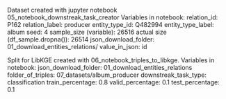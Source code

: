 Dataset created with jupyter notebook 05_notebook_downstreak_task_creator
Variables in notebook:
relation_id:                           P162
relation_label:                        producer
entity_type_id:                        Q482994
entity_type_label:                     album
seed:                                  4
sample_size (variable):                26516
actual size (df_sample.dropna()):      26514
json_download_folder:                  01_download_entities_relations/
value_in_json:                         id

Split for LibKGE created with 06_notebook_triples_to_libkge.
Variables in notebook:
json_download_folder:                  01_download_entities_relations
folder_of_triples:                     07_datasets/album_producer
downstreak_task_type:                  classification
train_percentage:                      0.8
valid_percentage:                      0.1
test_percentage:                       0.1
